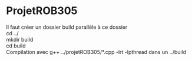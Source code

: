 # ProjetROB305

Il faut créer un dossier build parallèle à ce dossier  
cd ../  
mkdir build  
cd build  
Compilation avec g++ ../projetROB305/*.cpp -lrt -lpthread dans un ../build

